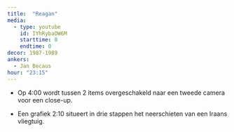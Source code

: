 ```yaml
---
title:  "Reagan"
media:
  - type: youtube
    id: IYhRybaOW6M
    starttime: 0
    endtime: 0
decor: 1987-1989
ankers:
  - Jan Becaus
hour: "23:15"
---
```


* Op <span class="moment-inline" data-sec="240">4:00</span> wordt tussen 2 items overgeschakeld naar een tweede camera voor een close-up.

* Een grafiek <span class="moment-inline" data-sec="130">2:10</span> situeert in drie stappen het neerschieten van een Iraans vliegtuig.
